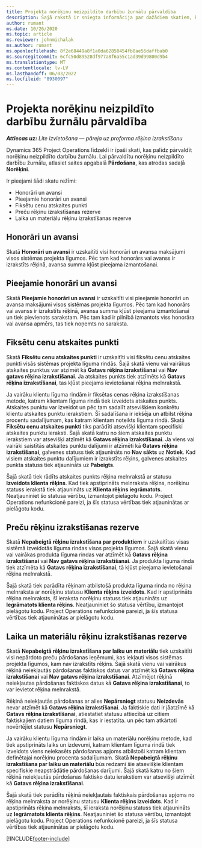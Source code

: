 ```yaml
---
title: Projekta norēķinu neizpildīto darbību žurnālu pārvaldība
description: Šajā rakstā ir sniegta informācija par dažādiem skatiem, kas pieejami, pārvaldot projektu neizrakstītos rēķinus.
author: rumant
ms.date: 10/26/2020
ms.topic: article
ms.reviewer: johnmichalak
ms.author: rumant
ms.openlocfilehash: 8f2e68449a8f1a0da62850454fb8ae56daffbab0
ms.sourcegitcommit: 6cfc50d89528df977a8f6a55c1ad39d99800d9b4
ms.translationtype: MT
ms.contentlocale: lv-LV
ms.lasthandoff: 06/03/2022
ms.locfileid: "8930097"
---
```

# <a name="manage-project-billing-backlog"></a>Projekta norēķinu neizpildīto darbību žurnālu pārvaldība 

_**Attiecas uz:** Lite izvietošana — pāreja uz proforma rēķina izrakstīšanu_

Dynamics 365 Project Operations līdzeklī ir īpaši skati, kas palīdz pārvaldīt norēķinu neizpildīto darbību žurnālu. Lai pārvaldītu norēķinu neizpildīto darbību žurnālu, atlasiet saites apgabalā **Pārdošana**, kas atrodas sadaļā **Norēķini**. 

Ir pieejami šādi skatu režīmi:

- Honorāri un avansi
- Pieejamie honorāri un avansi
- Fiksētu cenu atskaites punkti
- Preču rēķinu izrakstīšanas rezerve
- Laika un materiālu rēķinu izrakstīšanas rezerve

## <a name="retainers-and-advances"></a>Honorāri un avansi

Skatā **Honorāri un avansi** ir uzskaitīti visi honorāri un avansa maksājumi visos sistēmas projekta līgumos. Pēc tam kad honorārs vai avanss ir izrakstīts rēķinā, avansa summa kļūst pieejama izmantošanai.

## <a name="available-retainers-and-advances"></a>Pieejamie honorāri un avansi

Skatā **Pieejamie honorāri un avansi** ir uzskaitīti visi pieejamie honorāri un avansa maksājumi visos sistēmas projekta līgumos. Pēc tam kad honorārs vai avanss ir izrakstīts rēķinā, avansa summa kļūst pieejama izmantošanai un tiek pievienots sarakstam. Pēc tam kad ir pilnībā izmantots viss honorāra vai avansa apmērs, tas tiek noņemts no saraksta.

## <a name="fixed-price-milestones"></a>Fiksētu cenu atskaites punkti

Skatā **Fiksētu cenu atskaites punkti** ir uzskaitīti visi fiksētu cenu atskaites punkti visās sistēmas projekta līguma rindās. Šajā skatā vienu vai vairākus atskaites punktus var atzīmēt kā **Gatavs rēķina izrakstīšanai** vai **Nav gatavs rēķina izrakstīšanai**. Ja atskaites punkts tiek atzīmēts kā **Gatavs rēķina izrakstīšanai**, tas kļūst pieejams ievietošanai rēķina melnrakstā.

Ja vairāku klientu līguma rindām ir fiksētas cenas rēķina izrakstīšanas metode, katram klientam līguma rindā tiek izveidots atskaites punkts. Atskaites punktu var izveidot un pēc tam sadalīt atsevišķiem konkrētu klientu atskaites punktu ierakstiem. Šī sadalīšana ir iekšēja un atbilst rēķina procentu sadalījumam, kas katram klientam noteikts līguma rindā. Skatā **Fiksētu cenu atskaites punkti** tiks parādīti atsevišķi klientam specifiski atskaites punktu ieraksti. Šajā skatā katru no šiem atskaites punktu ierakstiem var atsevišķi atzīmēt kā **Gatavs rēķina izrakstīšanai**. Ja viens vai vairāki saistītās atskaites punktu dalījumi ir atzīmēti kā **Gatavs rēķina izrakstīšanai**, galvenes statuss tiek atjaunināts no **Nav sākts** uz **Notiek**. Kad visiem atskaites punktu dalījumiem ir izrakstīts rēķins, galvenes atskaites punkta statuss tiek atjaunināts uz **Pabeigts**.

Šajā skatā tiek rādīts atskaites punkts rēķina melnrakstā ar statusu **Izveidots klienta rēķins**. Kad tiek apstiprināts melnraksta rēķins, norēķinu statuss ierakstā tiek atjaunināts uz **Klienta rēķins iegrāmatots**. Neatjauniniet šo statusa vērtību, izmantojot pielāgotu kodu. Project Operations nefunkcionē pareizi, ja šīs statusa vērtības tiek atjauninātas ar pielāgotu kodu.

## <a name="product-billing-backlog"></a>Preču rēķinu izrakstīšanas rezerve

Skatā **Nepabeigtā rēķinu izrakstīšana par produktiem** ir uzskaitītas visas sistēmā izveidotās līguma rindas visos projekta līgumos. Šajā skatā vienu vai vairākas produkta līguma rindas var atzīmēt kā **Gatavs rēķina izrakstīšanai** vai **Nav gatavs rēķina izrakstīšanai**. Ja produkta līguma rinda tiek atzīmēta kā **Gatavs rēķina izrakstīšanai**, tā kļūst pieejama ievietošanai rēķina melnrakstā.

Šajā skatā tiek parādīta rēķinam atbilstošā produkta līguma rinda no rēķina melnraksta ar norēķinu statusu **Klienta rēķins izveidots**. Kad ir apstiprināts rēķina melnraksts, šī ieraksta norēķinu statuss tiek atjaunināts uz **Iegrāmatots klienta rēķins**. Neatjauniniet šo statusa vērtību, izmantojot pielāgotu kodu. Project Operations nefunkcionē pareizi, ja šīs statusa vērtības tiek atjauninātas ar pielāgotu kodu.

## <a name="time-and-material-billing-backlog"></a>Laika un materiālu rēķinu izrakstīšanas rezerve

Skatā **Nepabeigtā rēķinu izrakstīšana par laiku un materiālu** tiek uzskaitīti visi nepārdoto preču pārdošanas ieņēmumi, kas iekļauti visos sistēmas projekta līgumos, kam nav izrakstīts rēķins. Šajā skatā vienu vai vairākus rēķinā neiekļautās pārdošanas faktiskos datus var atzīmēt kā **Gatavs rēķina izrakstīšanai** vai **Nav gatavs rēķina izrakstīšanai**. Atzīmējot rēķinā neiekļautas pārdošanas faktiskos datus kā **Gatavs rēķina izrakstīšanai**, to var ievietot rēķina melnrakstā.

Rēķinā neiekļautās pārdošanas ar ailes **Nepārsniegt** statusu **Neizdevās** nevar atzīmēt kā **Gatavs rēķina izrakstīšanai**. Ja faktiskie dati ir jāatzīmē kā **Gatavs rēķina izrakstīšanai**, atiestatiet statusu attiecībā uz citiem faktiskajiem datiem līguma rindā, kas ir iestatīta. un pēc tam atkārtoti novērtējiet statusu **Nepārsniegt**.

Ja vairāku klientu līguma rindām ir laika un materiālu norēķinu metode, kad tiek apstiprināts laiks un izdevumi, katram klientam līguma rindā tiek izveidots viens neiekasēts pārdošanas apjoms atbilstoši katram klientam definētajai norēķinu procenta sadalījumam. Skatā **Nepabeigtā rēķinu izrakstīšana par laiku un materiālu** būs redzami šie atsevišķie klientam specifiskie neapstrādātie pārdošanas darījumi. Šajā skatā katru no šiem rēķinā neiekļautās pārdošanas faktisko datu ierakstiem var atsevišķi atzīmēt kā **Gatavs rēķina izrakstīšanai**.

Šajā skatā tiek parādīts rēķinā neiekļautais faktiskais pārdošanas apjoms no rēķina melnraksta ar norēķinu statusu **Klienta rēķins izveidots**. Kad ir apstiprināts rēķina melnraksts, šī ieraksta norēķinu statuss tiek atjaunināts uz **Iegrāmatots klienta rēķins**. Neatjauniniet šo statusa vērtību, izmantojot pielāgotu kodu. Project Operations nefunkcionē pareizi, ja šīs statusa vērtības tiek atjauninātas ar pielāgotu kodu.


[!INCLUDE[footer-include](../../includes/footer-banner.md)]
